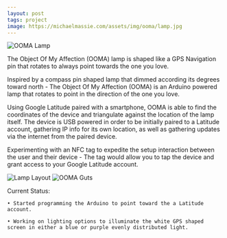 ```yaml
---
layout: post
tags: project
image: https://michaelmassie.com/assets/img/ooma/lamp.jpg
---
```


![OOMA Lamp](https://michaelmassie.com/assets/img/ooma/lamp.jpg)

The Object Of My Affection (OOMA) lamp is shaped like a GPS Navigation pin that rotates to always point towards the one you love.



Inspired by a compass pin shaped lamp that dimmed according its degrees toward north - The Object Of My Affection (OOMA) is an Arduino powered lamp that rotates to point in the direction of the one you love.

Using Google Latitude paired with a smartphone, OOMA is able to find the coordinates of the device and triangulate against the location of the lamp itself. The device is USB powered in order to be initially paired to a Latitude account, gathering IP info for its own location, as well as gathering updates via the internet from the paired device.

Experimenting with an NFC tag to expedite the setup interaction between the user and their device - The tag would allow you to tap the device and grant access to your Google Latitude account.

![Lamp Layout](https://michaelmassie.com/assets/img/ooma/GPSlamp.png)
![OOMA Guts](https://michaelmassie.com/assets/img/ooma/oomaGuts.jpg)

Current Status:

    • Started programming the Arduino to point toward the a Latitude account.

    • Working on lighting options to illuminate the white GPS shaped screen in either a blue or purple evenly distributed light.

